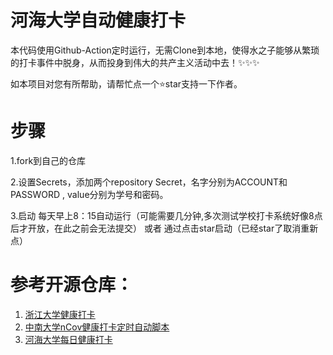 # 河海大学自动健康打卡
本代码使用Github-Action定时运行，无需Clone到本地，使得水之子能够从繁琐的打卡事件中脱身，从而投身到伟大的共产主义活动中去！✨✨✨

如本项目对您有所帮助，请帮忙点一个⭐star支持一下作者。

# 步骤
1.fork到自己的仓库

2.设置Secrets，添加两个repository Secret，名字分别为ACCOUNT和PASSWORD , value分别为学号和密码。

3.启动 每天早上8：15自动运行（可能需要几分钟,多次测试学校打卡系统好像8点后才开放，在此之前会无法提交） 或者 通过点击star启动（已经star了取消重新点） 


# 参考开源仓库：

1. [浙江大学健康打卡](https://github.com/lgaheilongzi/ZJU-Clock-In)
2. [中南大学nCov健康打卡定时自动脚本](https://github.com/lxy764139720/Auto_Attendance)
3. [河海大学每日健康打卡](https://github.com/chloceg/hhu-daily-health-common)
